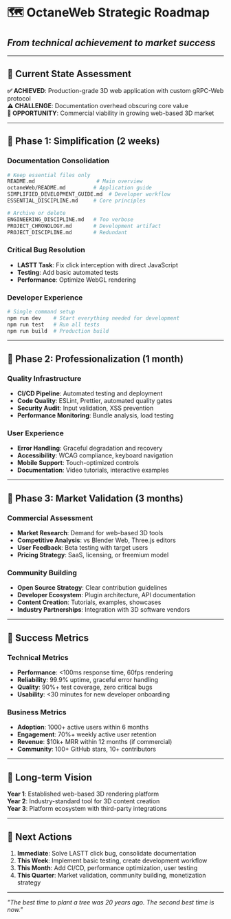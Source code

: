 # 🗺️ OctaneWeb Strategic Roadmap
## *From technical achievement to market success*

---

## 🎯 Current State Assessment

**✅ ACHIEVED**: Production-grade 3D web application with custom gRPC-Web protocol  
**⚠️ CHALLENGE**: Documentation overhead obscuring core value  
**🚀 OPPORTUNITY**: Commercial viability in growing web-based 3D market

---

## 📅 Phase 1: Simplification (2 weeks)

### **Documentation Consolidation**
```bash
# Keep essential files only
README.md                    # Main overview
octaneWeb/README.md         # Application guide
SIMPLIFIED_DEVELOPMENT_GUIDE.md  # Developer workflow
ESSENTIAL_DISCIPLINE.md     # Core principles

# Archive or delete
ENGINEERING_DISCIPLINE.md   # Too verbose
PROJECT_CHRONOLOGY.md       # Development artifact
PROJECT_DISCIPLINE.md       # Redundant
```

### **Critical Bug Resolution**
- **LASTT Task**: Fix click interception with direct JavaScript
- **Testing**: Add basic automated tests
- **Performance**: Optimize WebGL rendering

### **Developer Experience**
```bash
# Single command setup
npm run dev    # Start everything needed for development
npm run test   # Run all tests  
npm run build  # Production build
```

---

## 📅 Phase 2: Professionalization (1 month)

### **Quality Infrastructure**
- **CI/CD Pipeline**: Automated testing and deployment
- **Code Quality**: ESLint, Prettier, automated quality gates
- **Security Audit**: Input validation, XSS prevention
- **Performance Monitoring**: Bundle analysis, load testing

### **User Experience**
- **Error Handling**: Graceful degradation and recovery
- **Accessibility**: WCAG compliance, keyboard navigation
- **Mobile Support**: Touch-optimized controls
- **Documentation**: Video tutorials, interactive examples

---

## 📅 Phase 3: Market Validation (3 months)

### **Commercial Assessment**
- **Market Research**: Demand for web-based 3D tools
- **Competitive Analysis**: vs Blender Web, Three.js editors
- **User Feedback**: Beta testing with target users
- **Pricing Strategy**: SaaS, licensing, or freemium model

### **Community Building**
- **Open Source Strategy**: Clear contribution guidelines
- **Developer Ecosystem**: Plugin architecture, API documentation
- **Content Creation**: Tutorials, examples, showcases
- **Industry Partnerships**: Integration with 3D software vendors

---

## 🎯 Success Metrics

### **Technical Metrics**
- **Performance**: <100ms response time, 60fps rendering
- **Reliability**: 99.9% uptime, graceful error handling
- **Quality**: 90%+ test coverage, zero critical bugs
- **Usability**: <30 minutes for new developer onboarding

### **Business Metrics**
- **Adoption**: 1000+ active users within 6 months
- **Engagement**: 70%+ weekly active user retention
- **Revenue**: $10k+ MRR within 12 months (if commercial)
- **Community**: 100+ GitHub stars, 10+ contributors

---

## 🚀 Long-term Vision

**Year 1**: Established web-based 3D rendering platform  
**Year 2**: Industry-standard tool for 3D content creation  
**Year 3**: Platform ecosystem with third-party integrations

---

## 🎯 Next Actions

1. **Immediate**: Solve LASTT click bug, consolidate documentation
2. **This Week**: Implement basic testing, create development workflow
3. **This Month**: Add CI/CD, performance optimization, user testing
4. **This Quarter**: Market validation, community building, monetization strategy

---

*"The best time to plant a tree was 20 years ago. The second best time is now."*